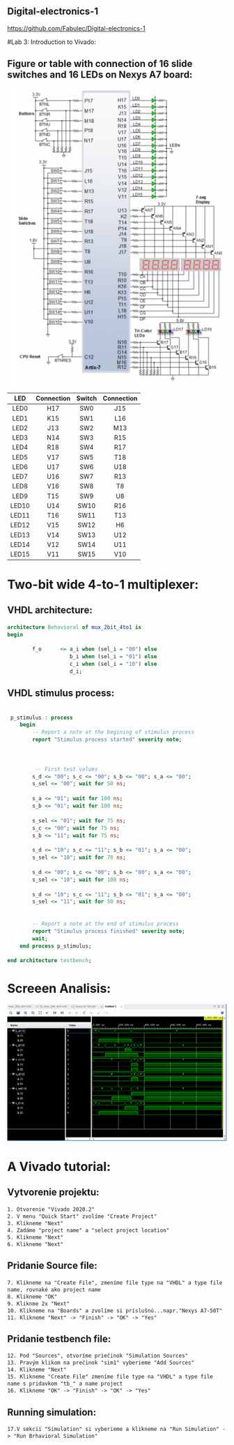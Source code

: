 ## Digital-electronics-1
https://github.com/Fabulec/Digital-electronics-1


#Lab 3: Introduction to Vivado:


## Figure or table with connection of 16 slide switches and 16 LEDs on Nexys A7 board:

![Screenshot od EDA Playground](Image/ledsw.png)


| LED | Connection | Switch | Connection | 
| :-: | :-: | :-: | :-: |
| LED0 | H17 | SW0 | J15 |
| LED1 | K15 | SW1 | L16 |
| LED2 | J13 | SW2 | M13 |
| LED3 | N14 | SW3 | R15 |
| LED4 | R18 | SW4 | R17 |
| LED5 | V17 | SW5 | T18 |
| LED6 | U17 | SW6 | U18 |
| LED7 | U16 | SW7 | R13 |
| LED8 | V16 | SW8 | T8 |
| LED9 | T15 | SW9 | U8 |
| LED10 | U14 | SW10 | R16 |
| LED11 | T16 | SW11 | T13 |
| LED12 | V15 | SW12 | H6 |
| LED13 | V14 | SW13 | U12 |
| LED14 | V12 | SW14 | U11 |
| LED15 | V11 | SW15 | V10 |


# Two-bit wide 4-to-1 multiplexer:

## VHDL architecture:

```vhdl
architecture Behavioral of mux_2bit_4to1 is
begin
    
        f_o      <= a_i when (sel_i = "00") else
		            b_i when (sel_i = "01") else
		            c_i when (sel_i = "10") else
		            d_i;

```

## VHDL stimulus process:

```vhdl

 p_stimulus : process
    begin
        -- Report a note at the begining of stimulus process
        report "Stimulus process started" severity note;


 
         -- First test values
        s_d <= "00"; s_c <= "00"; s_b <= "00"; s_a <= "00";
        s_sel <= "00"; wait for 50 ns;
        
        s_a <= "01"; wait for 100 ns;
        s_b <= "01"; wait for 100 ns;
        
        s_sel <= "01"; wait for 75 ns;
        s_c <= "00"; wait for 75 ns;
        s_b <= "11"; wait for 75 ns;
        
        s_d <= "10"; s_c <= "11"; s_b <= "01"; s_a <= "00"; 
        s_sel <= "10"; wait for 70 ns;
        
        s_d <= "00"; s_c <= "00"; s_b <= "00"; s_a <= "00"; 
        s_sel <= "10"; wait for 100 ns;
        
        s_d <= "10"; s_c <= "11"; s_b <= "01"; s_a <= "00";
        s_sel <= "11"; wait for 50 ns;
        
        
        -- Report a note at the end of stimulus process
        report "Stimulus process finished" severity note;
        wait;
    end process p_stimulus;

end architecture testbench;
```


# Screeen Analisis:

![Screenshot od EDA Playground](Image/graphanalisis.png)


# A Vivado tutorial:

## Vytvorenie projektu:

	1. Otvorenie "Vivado 2020.2"
	2. V menu "Quick Start" zvolíme "Create Project"
	3. Klikneme "Next"
	4. Zadáme "project name" a "select project location"
	5. Klikneme "Next"
	6. Klikneme "Next"

## Pridanie Source file:
	
	7. Klikneme na "Create File", zmeníme file type na "VHDL" a type file name, rovnaké ako project name 
	8. Klikneme "OK"
	9. Kliknme 2x "Next"
	10. Klikneme na "Boards" a zvolíme si príslušnú...napr."Nexys A7-50T"
	11. Klikneme "Next" -> "Finish" -> "OK" -> "Yes"

		
## Pridanie testbench file: 

	12. Pod "Sources", otvoríme priečinok "Simulation Sources"
	13. Pravým klikom na prečinok "sim1" vyberieme "Add Sources"
	14. Klikneme "Next" 
	15. Klikneme "Create File" zmeníme file type na "VHDL" a type file name s pridavkom "tb_" a name project
	16. Klikneme "OK" -> "Finish" -> "OK" -> "Yes"

## Running simulation:

	17.V sekcií "Simulation" si vyberieme a klikneme na "Run Simulation" -> "Run Brhavioral Simulation"











